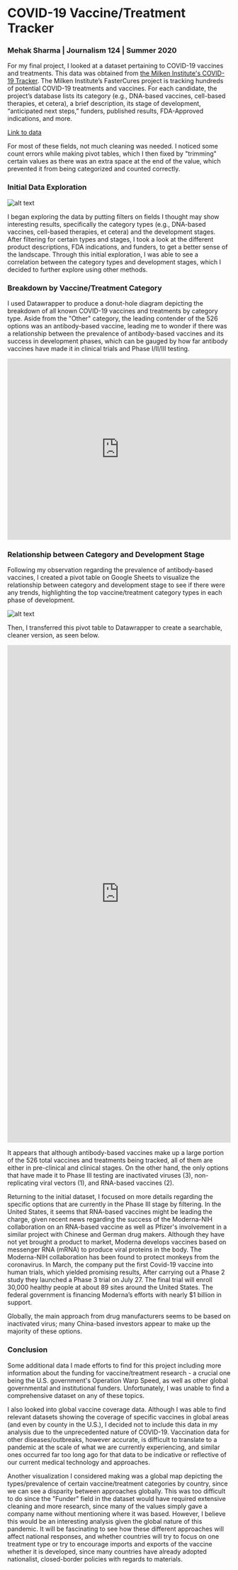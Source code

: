 # COVID-19 Vaccine/Treatment Tracker
<h3>Mehak Sharma | Journalism 124 | Summer 2020</h3>

For my final project, I looked at a dataset pertaining to COVID-19 vaccines and treatments. This data was obtained from [the Milken Institute's COVID-19 Tracker](https://covid-19tracker.milkeninstitute.org/). The Milken Institute’s FasterCures project is tracking hundreds of potential COVID-19 treatments and vaccines. For each candidate, the project’s database lists its category (e.g., DNA-based vaccines, cell-based therapies, et cetera), a brief description, its stage of development, “anticipated next steps,” funders, published results, FDA-Approved indications, and more.

[Link to data](https://airtable.com/shrSAi6t5WFwqo3GM/tblEzPQS5fnc0FHYR/viweyymxOAtNvo7yH?blocks=bipZFzhJ7wHPv7x9z)

For most of these fields, not much cleaning was needed. I noticed some count errors while making pivot tables, which I then fixed by "trimming" certain values as there was an extra space at the end of the value, which prevented it from being categorized and counted correctly.

<h3>Initial Data Exploration</h3>

![alt text](data-interrogation.png "Data-Filtering")  

I began exploring the data by putting filters on fields I thought may show interesting results, specifically the category types (e.g., DNA-based vaccines, cell-based therapies, et cetera) and the development stages. After filtering for certain types and stages, I took a look at the different product descriptions, FDA indications, and funders, to get a better sense of the landscape. Through this initial exploration, I was able to see a correlation between the category types and development stages, which I decided to further explore using other methods.

<h3>Breakdown by Vaccine/Treatment Category</h3>

I used Datawrapper to produce a donut-hole diagram depicting the breakdown of all known COVID-19 vaccines and treatments by category type. Aside from the "Other" category, the leading contender of the 526 options was an antibody-based vaccine, leading me to wonder if there was a relationship between the prevalence of antibody-based vaccines and its success in development phases, which can be gauged by how far antibody vaccines have made it in clinical trials and Phase I/II/III testing.

<iframe title="Vaccine/Treatment Categories" aria-label="chart" id="datawrapper-chart-K8Gso" src="https://datawrapper.dwcdn.net/K8Gso/1/" scrolling="no" frameborder="0" style="width: 0; min-width: 100% !important; border: none;" height="408"></iframe><script type="text/javascript">!function(){"use strict";window.addEventListener("message",(function(a){if(void 0!==a.data["datawrapper-height"])for(var e in a.data["datawrapper-height"]){var t=document.getElementById("datawrapper-chart-"+e)||document.querySelector("iframe[src*='"+e+"']");t&&(t.style.height=a.data["datawrapper-height"][e]+"px")}}))}();
</script>

<h3>Relationship between Category and Development Stage</h3>

Following my observation regarding the prevalence of antibody-based vaccines, I created a pivot table on Google Sheets to visualize the relationship between category and development stage to see if there were any trends, highlighting the top vaccine/treatment category types in each phase of development.

![alt text](category-development-pivot.png "Category and Development Stage - Pivot Table")

Then, I transferred this pivot table to Datawrapper to create a searchable, cleaner version, as seen below. 

<iframe title="Category and Development Stage" aria-label="chart" id="datawrapper-chart-upKyE" src="https://datawrapper.dwcdn.net/upKyE/1/" scrolling="no" frameborder="0" style="width: 0; min-width: 100% !important; border: none;" height="1120"></iframe><script type="text/javascript">!function(){"use strict";window.addEventListener("message",(function(a){if(void 0!==a.data["datawrapper-height"])for(var e in a.data["datawrapper-height"]){var t=document.getElementById("datawrapper-chart-"+e)||document.querySelector("iframe[src*='"+e+"']");t&&(t.style.height=a.data["datawrapper-height"][e]+"px")}}))}();
</script>

It appears that although antibody-based vaccines make up a large portion of the 526 total vaccines and treatments being tracked, all of them are either in pre-clinical and clinical stages. On the other hand, the only options that have made it to Phase III testing are inactivated viruses (3), non-replicating viral vectors (1), and RNA-based vaccines (2). 

Returning to the initial dataset, I focused on more details regarding the specific options that are currently in the Phase III stage by filtering. In the United States, it seems that RNA-based vaccines might be leading the charge, given recent news regarding the success of the Moderna-NIH collaboration on an RNA-based vaccine as well as Pfizer's involvement in a similar project with Chinese and German drug makers. Although they have not yet brought a product to market, Moderna develops vaccines based on messenger RNA (mRNA) to produce viral proteins in the body. The Moderna-NIH collaboration has been found to protect monkeys from the coronavirus. In March, the company put the first Covid-19 vaccine into human trials, which yielded promising results, After carrying out a Phase 2 study they launched a Phase 3 trial on July 27. The final trial will enroll 30,000 healthy people at about 89 sites around the United States. The federal government is financing Moderna’s efforts with nearly $1 billion in support.

Globally, the main approach from drug manufacturers seems to be based on inactivated virus; many China-based investors appear to make up the majority of these options.

<h3>Conclusion</h3>

Some additional data I made efforts to find for this project including more information about the funding for vaccine/treatment research - a crucial one being the U.S. government's Operation Warp Speed, as well as other global governmental and institutional funders. Unfortunately, I was unable to find a comprehensive dataset on any of these topics.

I also looked into global vaccine coverage data. Although I was able to find relevant datasets showing the coverage of specific vaccines in global areas (and even by county in the U.S.), I decided not to include this data in my analysis due to the unprecedented nature of COVID-19. Vaccination data for other diseases/outbreaks, however accurate, is difficult to translate to a pandemic at the scale of what we are currently experiencing, and similar ones occurred far too long ago for that data to be indicative or reflective of our current medical technology and approaches.

Another visualization I considered making was a global map depicting the types/prevalence of certain vaccine/treatment categories by country, since we can see a disparity between approaches globally. This was too difficult to do since the "Funder" field in the dataset would have required extensive cleaning and more research, since many of the values simply gave a company name without mentioning where it was based. However, I believe this would be an interesting analysis given the global nature of this pandemic. It will be fascinating to see how these different approaches will affect national responses, and whether countries will try to focus on one treatment type or try to encourage imports and exports of the vaccine whether it is developed, since many countries have already adopted nationalist, closed-border policies with regards to materials.
